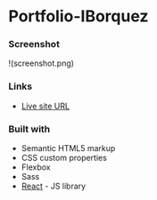 # Portfolio-IBorquez

### Screenshot

!(screenshot.png)

### Links

- [Live site URL](https://siluetaz.github.io/space-tourism-frontend-mentor/)

### Built with
- Semantic HTML5 markup
- CSS custom properties
- Flexbox
- Sass
- [React](https://reactjs.org/) - JS library
